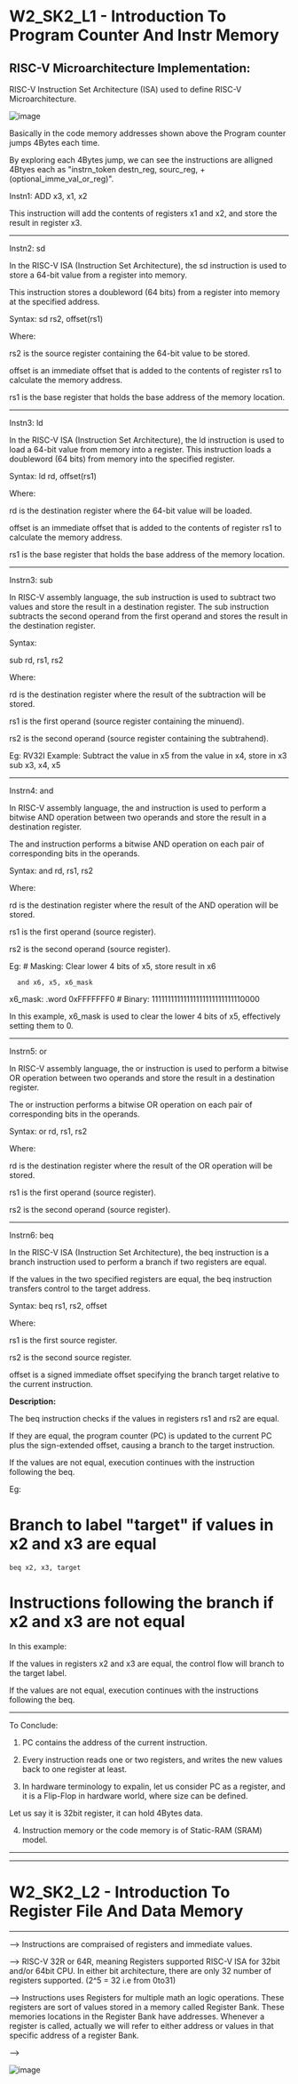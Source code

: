 # W2_SK2_L1 - Introduction To Program Counter And Instr Memory

RISC-V Microarchitecture Implementation:
----------------------------------------------------------------------------------

RISC-V Instruction Set Architecture (ISA) used to define RISC-V Microarchitecture.

![image](https://github.com/pavankumarka/RISCV-Hardware_Design_Program_by_VSD/assets/22821014/3f587d7e-0244-444c-b73c-55fc4378b317)

Basically in the code memory addresses shown above the Program counter jumps 4Bytes each time.

By exploring each 4Bytes jump, we can see the instructions are alligned 4Btyes each as "instrn_token destn_reg, sourc_reg, +(optional_imme_val_or_reg)".

Instn1: ADD x3, x1, x2

  This instruction will add the contents of registers x1 and x2, and store the result in register x3.

-------------------------------------------------------------------------------------------------------------

Instn2: sd

In the RISC-V ISA (Instruction Set Architecture), the sd instruction is used to store a 64-bit value from a register into memory. 

This instruction stores a doubleword (64 bits) from a register into memory at the specified address.

Syntax: 
    sd rs2, offset(rs1)

Where:

rs2 is the source register containing the 64-bit value to be stored.

offset is an immediate offset that is added to the contents of register rs1 to calculate the memory address.

rs1 is the base register that holds the base address of the memory location.

-------------------------------------------------------------------------------------------------------------

Instn3: ld

In the RISC-V ISA (Instruction Set Architecture), the ld instruction is used to load a 64-bit value from memory into a register. 
This instruction loads a doubleword (64 bits) from memory into the specified register.

Syntax:
    ld rd, offset(rs1)

Where:

rd is the destination register where the 64-bit value will be loaded.

offset is an immediate offset that is added to the contents of register rs1 to calculate the memory address.

rs1 is the base register that holds the base address of the memory location.

---------------------------------------------------------------------------------------------------------------------------------------------
Instrn3: sub

In RISC-V assembly language, the sub instruction is used to subtract two values and store the result in a destination register. 
The sub instruction subtracts the second operand from the first operand and stores the result in the destination register.

Syntax:

sub rd, rs1, rs2

Where:

rd is the destination register where the result of the subtraction will be stored.

rs1 is the first operand (source register containing the minuend).

rs2 is the second operand (source register containing the subtrahend).


Eg: RV32I Example: Subtract the value in x5 from the value in x4, store in x3
sub x3, x4, x5

---------------------------------------------------------------------------------------------------------------------------------------------
Instrn4: and

In RISC-V assembly language, the and instruction is used to perform a bitwise AND operation between two operands and store the result in a destination register. 

The and instruction performs a bitwise AND operation on each pair of corresponding bits in the operands.

Syntax:
    and rd, rs1, rs2

Where:

rd is the destination register where the result of the AND operation will be stored.

rs1 is the first operand (source register).

rs2 is the second operand (source register).

Eg: # Masking: Clear lower 4 bits of x5, store result in x6

      and x6, x5, x6_mask
      
x6_mask: .word 0xFFFFFFF0  # Binary: 11111111111111111111111111110000

In this example, x6_mask is used to clear the lower 4 bits of x5, effectively setting them to 0.

---------------------------------------------------------------------------------------------------------------------------------------------
Instrn5: or

In RISC-V assembly language, the or instruction is used to perform a bitwise OR operation between two operands and store the result in a destination register. 

The or instruction performs a bitwise OR operation on each pair of corresponding bits in the operands.

Syntax:
      or rd, rs1, rs2

Where:

rd is the destination register where the result of the OR operation will be stored.

rs1 is the first operand (source register).

rs2 is the second operand (source register).

---------------------------------------------------------------------------------------------------------------------------------------------

Instrn6: beq

In the RISC-V ISA (Instruction Set Architecture), the beq instruction is a branch instruction used to perform a branch if two registers are equal. 

If the values in the two specified registers are equal, the beq instruction transfers control to the target address.

Syntax:
      beq rs1, rs2, offset

Where:

rs1 is the first source register.

rs2 is the second source register.

offset is a signed immediate offset specifying the branch target relative to the current instruction.

**Description:**

The beq instruction checks if the values in registers rs1 and rs2 are equal. 

If they are equal, the program counter (PC) is updated to the current PC plus the sign-extended offset, causing a branch to the target instruction. 

If the values are not equal, execution continues with the instruction following the beq.

Eg: 

# Branch to label "target" if values in x2 and x3 are equal
    beq x2, x3, target

# Instructions following the branch if x2 and x3 are not equal 

In this example:

If the values in registers x2 and x3 are equal, the control flow will branch to the target label.

If the values are not equal, execution continues with the instructions following the beq.

---------------------------------------------------------------------------------------------------------------------------------------------

To Conclude:

1. PC contains the address of the current instruction.

2. Every instruction reads one or two registers, and writes the new values back to one register at least.

3.  In hardware terminology to expalin, let us consider PC as a register, and it is a Flip-Flop in hardware world, where size can be defined.

  Let us say it is 32bit register, it can hold 4Bytes data.

4. Instruction memory or the code memory is of Static-RAM (SRAM) model.

---------------------------------------------------------------------------------------------------------------------------------------------
---------------------------------------------------------------------------------------------------------------------------------------------

# W2_SK2_L2 - Introduction To Register File And Data Memory

---------------------------------------------------------------------

--> Instructions are compraised of registers and immediate values.

--> RISC-V 32R or 64R, meaning Registers supported RISC-V ISA for 32bit and/or 64bit CPU. In either bit architecture, there are only 32 number of registers supported. (2^5 = 32 i.e from 0to31)

--> Instructions uses Registers for multiple math an logic operations. These registers are sort of values stored in a memory called Register Bank. These memories locations in the Register Bank have addresses. Whenever a register is called, actually we will refer to either address or values in that specific address of a register Bank.

--> 

![image](https://github.com/pavankumarka/RISCV-Hardware_Design_Program_by_VSD/assets/22821014/5431a073-f979-4a33-93b5-9bf9fa114f51)
